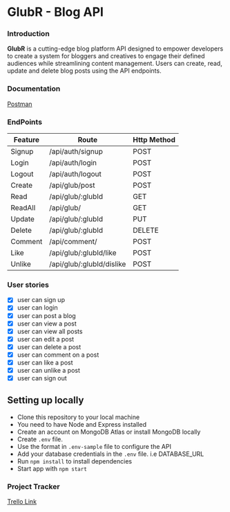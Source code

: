 # GlubR - Blog API

### Introduction

**GlubR** is a cutting-edge blog platform API designed to empower developers to create a system for bloggers and creatives to engage their defined audiences while streamlining content management. Users can create, read, update and delete blog posts using the API endpoints.

### Documentation
[Postman](https://documenter.getpostman.com/view/8682164/2sA3e49UNQ)

### EndPoints

| Feature | Route                     | Http Method |
| ------- | ------------------------- | ----------- |
| Signup  | /api/auth/signup          | POST        |
| Login   | /api/auth/login           | POST        |
| Logout  | /api/auth/logout          | POST        |
| Create  | /api/glub/post            | POST        |
| Read    | /api/glub/:glubId         | GET         |
| ReadAll | /api/glub/                | GET         |
| Update  | /api/glub/:glubId         | PUT         |
| Delete  | /api/glub/:glubId         | DELETE      |
| Comment | /api/comment/             | POST        |
| Like    | /api/glub/:glubId/like    | POST        |
| Unlike  | /api/glub/:glubId/dislike | POST        |

### User stories

- [x] user can sign up
- [x] user can login
- [x] user can post a blog
- [x] user can view a post
- [x] user can view all posts
- [x] user can edit a post
- [x] user can delete a post
- [x] user can comment on a post
- [x] user can like a post
- [x] user can unlike a post
- [x] user can sign out

## Setting up locally

- Clone this repository to your local machine
- You need to have Node and Express installed
- Create an account on MongoDB Atlas or install MongoDB locally
- Create `.env` file.
- Use the format in `.env-sample` file to configure the API
- Add your database credentials in the `.env` file. i.e DATABASE_URL
- Run `npm install` to install dependencies
- Start app with `npm start`

### Project Tracker

[Trello Link](https://tinyurl.com/yc6senzx)
